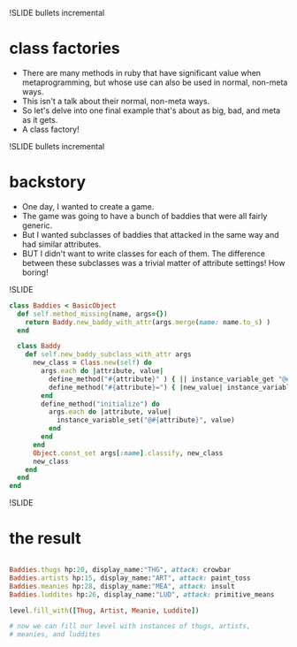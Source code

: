 !SLIDE bullets incremental

# class factories

- There are many methods in ruby that have significant value when metaprogramming, but whose use can also be used in normal, non-meta ways.
- This isn't a talk about their normal, non-meta ways.
- So let's delve into one final example that's about as big, bad, and meta as it gets.
- A class factory!

!SLIDE bullets incremental

# backstory

- One day, I wanted to create a game.
- The game was going to have a bunch of baddies that were all fairly generic.
- But I wanted subclasses of baddies that attacked in the same way and had similar attributes.
- BUT I didn't want to write classes for each of them.  The difference between these subclasses was a trivial matter of attribute settings! How boring!

!SLIDE

```ruby
class Baddies < BasicObject
  def self.method_missing(name, args={})
    return Baddy.new_baddy_with_attr(args.merge(name: name.to_s) )
  end

  class Baddy
    def self.new_baddy_subclass_with_attr args
      new_class = Class.new(self) do
        args.each do |attribute, value|
          define_method("#{attribute}" ) { || instance_variable_get "@#{attribute}" }
          define_method("#{attribute}=") { |new_value| instance_variable_set "@#{attribute}", new_value }
        end
        define_method("initialize") do
          args.each do |attribute, value|
            instance_variable_set("@#{attribute}", value)
          end
        end
      end
      Object.const_set args[:name].classify, new_class
      new_class
    end
  end
end
```

!SLIDE

# the result

```ruby

Baddies.thugs hp:20, display_name:"THG", attack: crowbar
Baddies.artists hp:15, display_name:"ART", attack: paint_toss
Baddies.meanies hp:28, display_name:"MEA", attack: insult
Baddies.luddites hp:26, display_name:"LUD", attack: primitive_means

level.fill_with([Thug, Artist, Meanie, Luddite])

# now we can fill our level with instances of thugs, artists,
# meanies, and luddites
```
